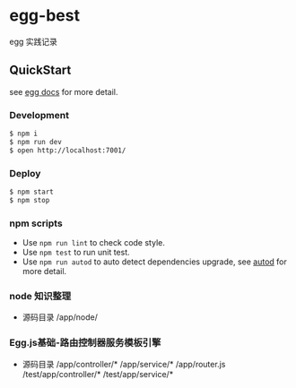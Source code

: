 # egg-best

egg 实践记录

## QuickStart

<!-- add docs here for user -->

see [egg docs][egg] for more detail.

### Development

```bash
$ npm i
$ npm run dev
$ open http://localhost:7001/
```

### Deploy

```bash
$ npm start
$ npm stop
```

### npm scripts

- Use `npm run lint` to check code style.
- Use `npm test` to run unit test.
- Use `npm run autod` to auto detect dependencies upgrade, see [autod](https://www.npmjs.com/package/autod) for more detail.


[egg]: https://eggjs.org

### node 知识整理
- 源码目录
/app/node/

### Egg.js基础-路由控制器服务模板引擎
- 源码目录
/app/controller/*
/app/service/*
/app/router.js
/test/app/controller/*
/test/app/service/*



